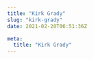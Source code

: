 ```yaml
---
title: "Kirk Grady"
slug: "kirk-grady"
date: 2021-02-20T06:51:36Z

meta:
  title: "Kirk Grady"
---
```


